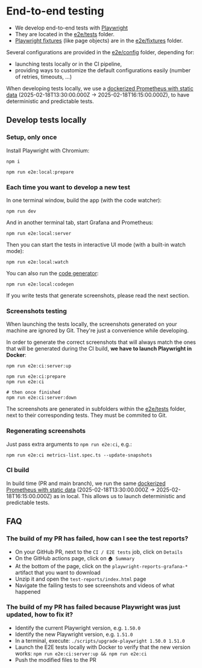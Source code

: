 # End-to-end testing

- We develop end-to-end tests with [Playwright](https://playwright.dev)
- They are located in the [e2e/tests](../e2e/tests) folder.
- [Playwright fixtures](https://playwright.dev/docs/test-fixtures) (like page objects) are in the [e2e/fixtures](../e2e/fixtures) folder.

Several configurations are provided in the [e2e/config](../e2e/config) folder, depending for:

- launching tests locally or in the CI pipeline,
- providing ways to customize the default configurations easily (number of retries, timeouts, ...)

When developing tests locally, we use a [dockerized Prometheus with static data](../e2e/docker/Dockerfile.prometheus) (2025-02-18T13:30:00.000Z → 2025-02-18T16:15:00.000Z), to have deterministic and predictable tests.

## Develop tests locally

### Setup, only once

Install Playwright with Chromium:

```shell
npm i

npm run e2e:local:prepare
```

### Each time you want to develop a new test

In one terminal window, build the app (with the code watcher):

```shell
npm run dev
```

And in another terminal tab, start Grafana and Prometheus:

```shell
npm run e2e:local:server
```

Then you can start the tests in interactive UI mode (with a built-in watch mode):

```shell
npm run e2e:local:watch
```

You can also run the [code generator](https://playwright.dev/docs/codegen#running-codegen):

```shell
npm run e2e:local:codegen
```

If you write tests that generate screenshots, please read the next section.

### Screenshots testing

When launching the tests locally, the screenshots generated on your machine are ignored by Git. They're just a convenience while developing.

In order to generate the correct screenshots that will always match the ones that will be generated during the CI build, **we have to launch Playwright in Docker**:

```shell
npm run e2e:ci:server:up

npm run e2e:ci:prepare
npm run e2e:ci

# then once finished
npm run e2e:ci:server:down
```

The screenshots are generated in subfolders within the [e2e/tests](../e2e/tests) folder, next to their corresponding tests. They must be commited to Git.

### Regenerating screenshots

Just pass extra arguments to `npm run e2e:ci`, e.g.:

```shell
npm run e2e:ci metrics-list.spec.ts --update-snapshots
```

### CI build

In build time (PR and main branch), we run the same [dockerized Prometheus with static data](../e2e/docker/Dockerfile.prometheus) (2025-02-18T13:30:00.000Z → 2025-02-18T16:15:00.000Z) as in local. This allows us to launch deterministic and predictable tests.

## FAQ

### The build of my PR has failed, how can I see the test reports?

- On your GitHub PR, next to the `CI / E2E tests` job, click on `Details`
- On the GitHub actions page, click on `🏠 Summary`
- At the bottom of the page, click on the `playwright-reports-grafana-*` artifact that you want to download
- Unzip it and open the `test-reports/index.html` page
- Navigate the failing tests to see screenshots and videos of what happened

### The build of my PR has failed because Playwright was just updated, how to fix it?

- Identify the current Playwright version, e.g. `1.50.0`
- Identify the new Playwright version, e.g. `1.51.0`
- In a terminal, execute: `./scripts/upgrade-playwright 1.50.0 1.51.0`
- Launch the E2E tests locally with Docker to verify that the new version works: `npm run e2e:ci:server:up && npm run e2e:ci`
- Push the modified files to the PR
